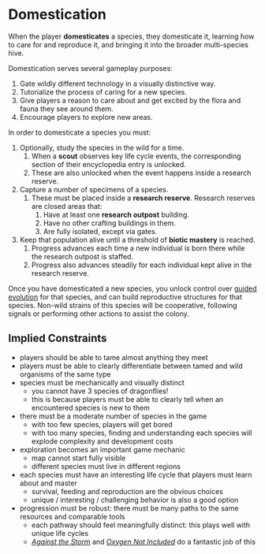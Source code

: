 # Domestication

When the player **domesticates** a species, they domesticate it, learning how to care for and reproduce it, and bringing it into the broader multi-species hive.

Domestication serves several gameplay purposes:

1. Gate wildly different technology in a visually distinctive way.
2. Tutorialize the process of caring for a new species.
3. Give players a reason to care about and get excited by the flora and fauna they see around them.
4. Encourage players to explore new areas.

In order to domesticate a species you must:

1. Optionally, study the species in the wild for a time.
   1. When a **scout** observes key life cycle events, the corresponding section of their encyclopedia entry is unlocked.
   2. These are also unlocked when the event happens inside a research reserve.
2. Capture a number of specimens of a species.
   1. These must be placed inside a **research reserve**. Research reserves are closed areas that:
      1. Have at least one **research outpost** building.
      2. Have no other crafting buildings in them.
      3. Are fully isolated, except via gates.
3. Keep that population alive until a threshold of **biotic mastery** is reached.
   1. Progress advances each time a new individual is born there while the research outpost is staffed.
   2. Progress also advances steadily for each individual kept alive in the research reserve.

Once you have domesticated a new species, you unlock control over [guided evolution](guided-evolution.md) for that species, and can build reproductive structures for that species.
Non-wild strains of this species will be cooperative, following signals or performing other actions to assist the colony.

## Implied Constraints

- players should be able to tame almost anything they meet
- players must be able to clearly differentiate between tamed and wild organisms of the same type
- species must be mechanically and visually distinct
  - you cannot have 3 species of dragonflies!
  - this is because players must be able to clearly tell when an encountered species is new to them
- there must be a moderate number of species in the game
  - with too few species, players will get bored
  - with too many species, finding and understanding each species will explode complexity and development costs
- exploration becomes an important game mechanic
  - map cannot start fully visible
  - different species must live in different regions
- each species must have an interesting life cycle that players must learn about and master
  - survival, feeding and reproduction are the obvious choices
  - unique / interesting / challenging behavior is also a good option
- progression must be robust: there must be many paths to the same resources and comparable tools
  - each pathway should feel meaningfully distinct: this plays well with unique life cycles
  - [_Against the Storm_](https://store.steampowered.com/app/1336490/Against_the_Storm/) and [_Oxygen Not Included_](https://store.steampowered.com/app/457140/Oxygen_Not_Included/) do a fantastic job of this
